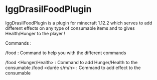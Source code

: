 # IggDrasilFoodPlugin
IggDrasilFoodPlugin is a plugin for minecraft 1.12.2 which serves to add different effects on any type of consumable items and to gives Health/Hunger to the player !


Commands : 

/food : Command to help you with the different commands

/food <ligne> <Hunger/Health> <valeur> <couleur> : Command to add Hunger/Health to the consumable
/food  <ligne> <effet> <Niv effet> <durée s/m/h> <couleur> : Command to add effect to the consumable
  
